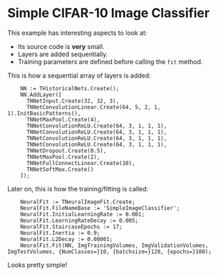 # Simple CIFAR-10 Image Classifier
This example has interesting aspects to look at:
* Its source code is **very** small.
* Layers are added sequentially.
* Training parameters are defined before calling the `fit` method.

This is how a sequential array of layers is added:
```
    NN := THistoricalNets.Create();
    NN.AddLayer([
      TNNetInput.Create(32, 32, 3),
      TNNetConvolutionLinear.Create(64, 5, 2, 1, 1).InitBasicPatterns(),
      TNNetMaxPool.Create(4),
      TNNetConvolutionReLU.Create(64, 3, 1, 1, 1),
      TNNetConvolutionReLU.Create(64, 3, 1, 1, 1),
      TNNetConvolutionReLU.Create(64, 3, 1, 1, 1),
      TNNetConvolutionReLU.Create(64, 3, 1, 1, 1),
      TNNetDropout.Create(0.5),
      TNNetMaxPool.Create(2),
      TNNetFullConnectLinear.Create(10),
      TNNetSoftMax.Create()
    ]);
```

Later on, this is how the training/fitting is called:

```
    NeuralFit := TNeuralImageFit.Create;
    NeuralFit.FileNameBase := 'SimpleImageClassifier';
    NeuralFit.InitialLearningRate := 0.001;
    NeuralFit.LearningRateDecay := 0.005;
    NeuralFit.StaircaseEpochs := 17;
    NeuralFit.Inertia := 0.9;
    NeuralFit.L2Decay := 0.00001;
    NeuralFit.Fit(NN, ImgTrainingVolumes, ImgValidationVolumes, ImgTestVolumes, {NumClasses=}10, {batchsize=}128, {epochs=}100);
```

Looks pretty simple!
